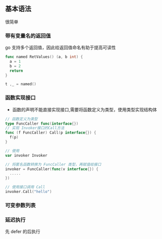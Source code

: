 ## 基本语法

很简单

### 带有变量名的返回值

 go 支持多个返回值，因此给返回值命名有助于提高可读性

```go
func named RetValues() (a, b int) {
  a = 1
  b = 2
  return
}

t ,_ = named()
```



### 函数实现接口

- 函数的声明不能直接实现接口,需要将函数定义为类型，使用类型实现结构体

```go
// 函数定义为类型
type FuncCaller func(interface{})
// 实现 Invoker接口的Call方法
func (f FuncCaller) Call(p interface{}) {
  f(p)
}

// 使用
var invoker Invoker

// 将匿名函数转换为 FuncCaller 类型，再赋值给接口
invoker = FuncCaller(func(v interface{}) {
  .....
})

// 使用接口调用 Call
invoker.Call("hello")

```



### 可变参数列表



### 延迟执行

先 defer 的后执行